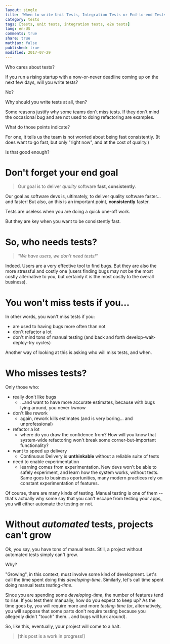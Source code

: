 ```yaml
---
layout: single
title: 'When to write Unit Tests, Integration Tests or End-to-end Tests?'
category: tests
tags: [tests, unit tests, integration tests, e2e tests]
lang: en-US
comments: true
share: true
mathjax: false
published: true
modified: 2017-07-29
---
```


Who cares about tests?

If you run a rising startup with a now-or-never deadline coming up on the next few days, will you write tests?

No?

Why should you write tests at all, then?

Some reasons justify why some teams don't miss tests. If they don't mind the occasional bug and are not used to doing refactoring are examples.

What do those points indicate?

For one, it tells us the team is not worried about being fast consistently. (It does want to go fast, but only "right now", and at the cost of quality.)

Is that good enough?

# Don't forget your end goal

> Our goal is to deliver *quality* software **fast, consistently**.

Our goal as software devs is, ultimately, to deliver quality software faster... and faster! But also, an this is an important point, **consistently** faster.

Tests are useless when you are doing a quick one-off work.

But they are key when you want to be consistently fast.

# So, who needs tests?

> *"We have users, we don't need tests!"*

Indeed. Users are a very effective tool to find bugs. But they are also the more stressful and costly one (users finding bugs may not be the most costly alternative to you, but certainly it is the most costly to the overall business).

# You won't miss tests if you...

In other words, you won't miss tests if you:
- are used to having bugs more often than not
- don't refactor a lot
- don't mind tons of manual testing (and back and forth develop-wait-deploy-try cycles)

Another way of looking at this is asking who will miss tests, and when.

# Who misses tests?

Only those who:
- really don't like bugs
  - ...and want to have more accurate estimates, because with bugs lying around, you never kwnow
- don't like rework
  - again, rework kills estimates (and is very boring... and unprofessional)
- refactor a lot
  - where do you draw the confidence from? How will you know that system-wide refactoring won't break some corner-but-important functionality?
- want to speed up delivery
  - Continuous Delivery is **unthinkable** without a reliable suite of tests
- need to enable experimentation
  - learning comes from experimentation. New devs won't be able to safely experiment, and learn how the system works, without tests. Same goes to business oportunities, many modern practices rely on constant experimentation of features.

Of course, there are many kinds of testing. Manual testing is one of them -- that's actually why some say that you can't escape
from testing your apps, you will either automate the testing or not.

# Without *automated* tests, projects can't grow

Ok, you say, you have tons of manual tests. Still, a project without automated tests simply can't grow.

Why?

"Growing", in this context, must involve some kind of development. Let's call the time spent doing this *developing-time*. Similarly, let's call time spent doing manual tests *testing-time*.

Since you are spending some *developing-time*, the number of features tend to rise. If you test them manually, how do you expect to keep up? As the time goes by, you will require more and more *testing-time* (or, alternatively, you will suppose that some parts don't require testing because you allegedly didn't "touch" them... and bugs will lurk around).

So, like this, eventually, your project will come to a halt.


> [this post is a work in progress!]

